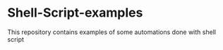 # Shell-Script-examples
This repository contains examples of some automations done with shell script
